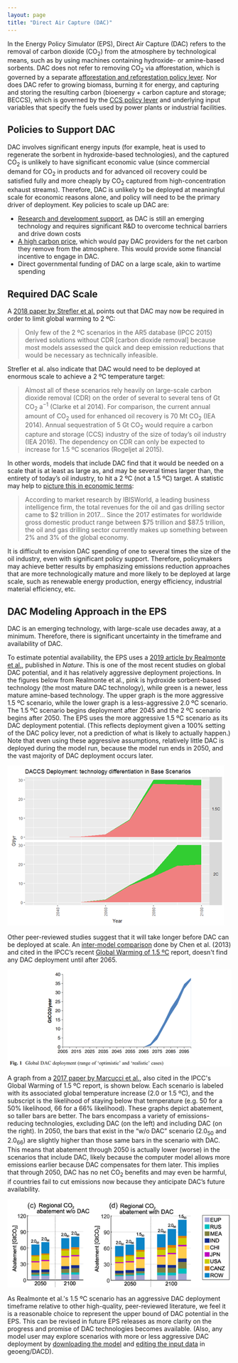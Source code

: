```yaml
---
layout: page
title: "Direct Air Capture (DAC)"
---
```


In the Energy Policy Simulator (EPS), Direct Air Capture (DAC) refers to the removal of carbon dioxide (CO<sub>2</sub>) from the atmosphere by technological means, such as by using machines containing hydroxide- or amine-based sorbents.  DAC does not refer to removing CO<sub>2</sub> via afforestation, which is governed by a separate [afforestation and reforestation policy lever](afforestation-and-reforestation.html).  Nor does DAC refer to growing biomass, burning it for energy, and capturing and storing the resulting carbon (bioenergy + carbon capture and storage; BECCS), which is governed by the [CCS policy lever](carbon-capture-and-sequestration.html) and underlying input variables that specify the fuels used by power plants or industrial facilities.

## Policies to Support DAC

DAC involves significant energy inputs (for example, heat is used to regenerate the sorbent in hydroxide-based technologies), and the captured CO<sub>2</sub> is unlikely to have significant economic value (since commercial demand for CO<sub>2</sub> in products and for advanced oil recovery could be satisfied fully and more cheaply by CO<sub>2</sub> captured from high-concentration exhaust streams).  Therefore, DAC is unlikely to be deployed at meaningful scale for economic reasons alone, and policy will need to be the primary driver of deployment.  Key policies to scale up DAC are:

* [Research and development support](research-and-development.html), as DAC is still an emerging technology and requires significant R&D to overcome technical barriers and drive down costs
* [A high carbon price](carbon-tax.html), which would pay DAC providers for the net carbon they remove from the atmosphere.  This would provide some financial incentive to engage in DAC.
* Direct governmental funding of DAC on a large scale, akin to wartime spending

## Required DAC Scale

A [2018 paper by Strefler et al.](https://iopscience.iop.org/article/10.1088/1748-9326/aab2ba/pdf) points out that DAC may now be required in order to limit global warming to 2 ºC:

> Only few of the 2 ºC scenarios in the AR5 database (IPCC 2015) derived solutions without CDR [carbon dioxide removal] because most models assessed the quick and deep emission reductions that would be necessary as technically infeasible.

Strefler et al. also indicate that DAC would need to be deployed at enormous scale to achieve a 2 ºC temperature target:

> Almost all of these scenarios rely heavily on large-scale carbon dioxide removal (CDR) on the order of several to several tens of Gt CO<sub>2</sub> a<sup>−1</sup> (Clarke et al 2014). For comparison, the current annual amount of CO<sub>2</sub> used for enhanced oil recovery is 70 Mt CO<sub>2</sub> (IEA 2014). Annual sequestration of 5 Gt CO<sub>2</sub> would require a carbon capture and storage (CCS) industry of the size of today’s oil industry (IEA 2016). The dependency on CDR can only be expected to increase for 1.5 ºC scenarios (Rogeljet al 2015).

In other words, models that include DAC find that it would be needed on a scale that is at least as large as, and may be several times larger than, the entirety of today’s oil industry, to hit a 2 ºC (not a 1.5 ºC) target.  A statistic may help to [picture this in economic terms](https://www.investopedia.com/ask/answers/030915/what-percentage-global-economy-comprised-oil-gas-drilling-sector.asp):

> According to market research by IBISWorld, a leading business intelligence firm, the total revenues for the oil and gas drilling sector came to $2 trillion in 2017...  Since the 2017 estimates for worldwide gross domestic product range between $75 trillion and $87.5 trillion, the oil and gas drilling sector currently makes up something between 2% and 3% of the global economy.

It is difficult to envision DAC spending of one to several times the size of the oil industry, even with significant policy support.  Therefore, policymakers may achieve better results by emphasizing emissions reduction approaches that are more technologically mature and more likely to be deployed at large scale, such as renewable energy production, energy efficiency, industrial material efficiency, etc.

## DAC Modeling Approach in the EPS<a name="dac"></a>

DAC is an emerging technology, with large-scale use decades away, at a minimum.  Therefore, there is significant uncertainty in the timeframe and availability of DAC.

To estimate potential availability, the EPS uses a [2019 article by Realmonte et al.](https://www.nature.com/articles/s41467-019-10842-5), published in *Nature*.  This is one of the most recent studies on global DAC potential, and it has relatively aggressive deployment projections.  In the figures below from Realmonte et al., pink is hydroxide sorbent-based technology (the most mature DAC technology), while green is a newer, less mature amine-based technology.  The upper graph is the more aggressive 1.5 ºC scenario, while the lower graph is a less-aggressive 2.0 ºC scenario.  The 1.5 ºC scenario begins deployment after 2045 and the 2 ºC scenario begins after 2050.  The EPS uses the more aggressive 1.5 ºC scenario as its DAC deployment potential.  (This reflects deployment given a 100% setting of the DAC policy lever, not a prediction of what is likely to actually happen.)  Note that even using these aggressive assumptions, relatively little DAC is deployed during the model run, because the model run ends in 2050, and the vast majority of DAC deployment occurs later.

![direct air capture potential from Realmonte et al.](direct-air-capture-realmonte.png)

Other peer-reviewed studies suggest that it will take longer before DAC can be deployed at scale.  An [inter-model comparison](https://link.springer.com/article/10.1007/s10584-013-0714-7) done by Chen et al. (2013) and cited in the IPCC’s recent [Global Warming of 1.5 ºC](https://www.ipcc.ch/sr15/) report, doesn't find any DAC deployment until after 2065.

![direct air capture potential from Chen et al.](direct-air-capture-chen.png)

A graph from a [2017 paper by Marcucci et al.](https://link.springer.com/article/10.1007/s10584-017-2051-8), also cited in the IPCC's Global Warming of 1.5 ºC report, is shown below.  Each scenario is labeled with its associated global temperature increase (2.0 or 1.5 ºC), and the subscript is the likelihood of staying below that temperature (e.g. 50 for a 50% likelihood, 66 for a 66% likelihood).  These graphs depict abatement, so taller bars are better.  The bars encompass a variety of emissions-reducing technologies, excluding DAC (on the left) and including DAC (on the right).  In 2050, the bars that exist in the “w/o DAC” scenario (2.0<sub>50</sub> and 2.0<sub>66</sub>) are slightly higher than those same bars in the scenario with DAC.  This means that abatement through 2050 is actually lower (worse) in the scenarios that include DAC, likely because the computer model allows more emissions earlier because DAC compensates for them later.  This implies that through 2050, DAC has no net CO<sub>2</sub> benefits and may even be harmful, if countries fail to cut emissions now because they anticipate DAC’s future availability.

![direct air capture potential from Marcucci et al.](direct-air-capture-marcucci.png)

As Realmonte et al.'s 1.5 ºC scenario has an aggressive DAC deployment timeframe relative to other high-quality, peer-reviewed literature, we feel it is a reasonable choice to represent the upper bound of DAC potential in the EPS.  This can be revised in future EPS releases as more clarity on the progress and promise of DAC technologies becomes available.  (Also, any model user may explore scenarios with more or less aggressive DAC deployment by [downloading the model](download.html) and [editing the input data](input-data.html) in geoeng/DACD).
